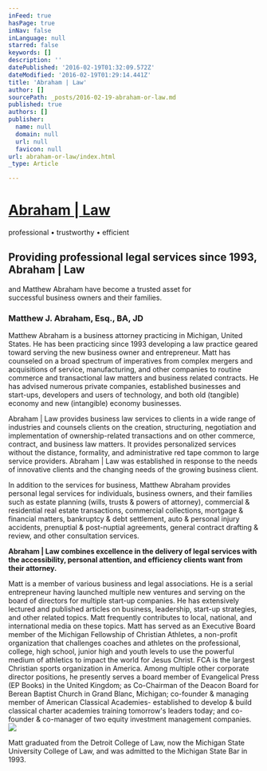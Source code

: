 ```yaml
---
inFeed: true
hasPage: true
inNav: false
inLanguage: null
starred: false
keywords: []
description: ''
datePublished: '2016-02-19T01:32:09.572Z'
dateModified: '2016-02-19T01:29:14.441Z'
title: 'Abraham | Law'
author: []
sourcePath: _posts/2016-02-19-abraham-or-law.md
published: true
authors: []
publisher:
  name: null
  domain: null
  url: null
  favicon: null
url: abraham-or-law/index.html
_type: Article

---
```

# [Abraham | Law][0]

professional • trustworthy • efficient

## Providing professional legal services since 1993, Abraham | Law  
and Matthew Abraham have become a trusted asset for  
successful business owners and their families. 

### Matthew J. Abraham, Esq., BA, JD

Matthew
Abraham is a business attorney practicing in Michigan, United States. 
He has been practicing since 1993 developing a law practice geared 
toward serving the new business owner and entrepreneur.  Matt has 
counseled on a broad spectrum of imperatives from complex mergers and 
acquisitions of service, manufacturing, and other companies to routine 
commerce and transactional law matters and business related contracts. 
He has advised numerous private companies, established businesses and 
start-ups, developers and users of technology, and both old (tangible) 
economy and new (intangible) economy businesses.

Abraham | Law 
provides business law services to clients in a wide range of industries 
and counsels clients on the creation, structuring, negotiation and 
implementation of ownership-related transactions and on other commerce, 
contract, and business law matters.  It provides personalized services 
without the distance, formality, and administrative red tape common to 
large service providers. Abraham | Law was established in response to 
the needs of innovative clients and the changing needs of the growing 
business client.

In addition to the services for business, Matthew
Abraham provides personal legal services for individuals, business 
owners, and their families such as estate planning (wills, trusts & 
powers of attorney), commercial & residential real estate 
transactions, commercial collections, mortgage & financial matters, 
bankruptcy & debt settlement, auto & personal injury accidents, 
prenuptial & post-nuptial agreements, general contract drafting 
& review, and other consultation services.

**Abraham
| Law combines excellence in the delivery of legal services with the 
accessibility, personal attention, and efficiency clients want from 
their attorney.**

Matt is a member of various business and 
legal associations.  He is a serial entrepreneur having launched 
multiple new ventures and serving on the board of directors for multiple
start-up companies.  He has extensively lectured and published articles
on business, leadership, start-up strategies, and other related 
topics.  Matt frequently contributes to local, national, and 
international media on these topics.  Matt has served as an Executive 
Board member of the Michigan Fellowship of Christian Athletes, a 
non-profit organization that challenges coaches and athletes on the 
professional, college, high school, junior high and youth levels to use 
the powerful medium of athletics to impact the world for Jesus Christ. 
FCA is the largest Christian sports organization in America.  Among 
multiple other corporate director positions, he presently serves a board
member of  Evangelical Press (EP Books) in the United Kingdom; as 
Co-Chairman of the Deacon Board for Berean Baptist Church in Grand 
Blanc, Michigan; co-founder & managing member of American Classical 
Academies- established to develop & build classical charter 
academies training tomorrow's leaders today; and co-founder & 
co-manager of two equity investment management companies. ![](https://the-grid-user-content.s3-us-west-2.amazonaws.com/ddbe9be8-642d-46a2-98b5-aa8c580a8f49.jpg)

Matt 
graduated from the Detroit College of Law, now the Michigan State 
University College of Law, and was admitted to the Michigan State Bar in
1993\.

[0]: https://mj-abraham.squarespace.com/ "Abraham | Law"